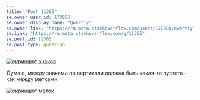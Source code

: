 ```yaml
---
title: "Post 11365"
se.owner.user_id: 178988
se.owner.display_name: "Qwertiy"
se.owner.link: "https://ru.meta.stackoverflow.com/users/178988/qwertiy"
se.link: "https://ru.meta.stackoverflow.com/q/11365"
se.post_id: 11365
se.post_type: question
---
```

<p><a href="https://i.stack.imgur.com/QfFtQ.png" rel="nofollow noreferrer"><img src="https://i.stack.imgur.com/QfFtQ.png" alt="скриншот знаков" /></a></p>
<p>Думаю, между знаками по вертикали должна быть какая-то пустота - как между метками:</p>
<p><a href="https://i.stack.imgur.com/gOYj9.png" rel="nofollow noreferrer"><img src="https://i.stack.imgur.com/gOYj9.png" alt="скриншот меток" /></a></p>
